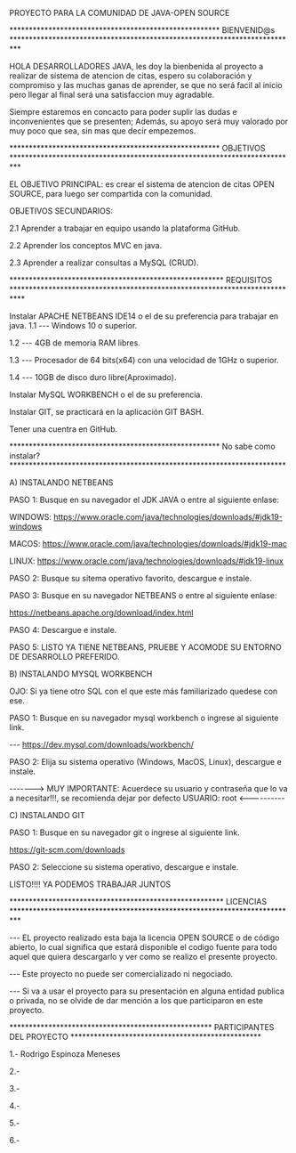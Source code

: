 PROYECTO PARA LA COMUNIDAD DE JAVA-OPEN SOURCE

****************************************************** BIENVENID@s **************************************************************************

HOLA DESARROLLADORES JAVA, les doy la bienbenida al proyecto a realizar de sistema de atencion de citas, espero su colaboración y compromiso y las muchas ganas de aprender, se que no será facil al inicio pero llegar al final será una satisfaccion muy agradable.

Siempre estaremos en concacto para poder suplir las dudas e inconvenientes que se presenten; Además, su apoyo será muy valorado por muy poco que sea, sin mas que decir empezemos.

****************************************************** OBJETIVOS **************************************************************************

EL OBJETIVO PRINCIPAL: es crear el sistema de atencion de citas OPEN SOURCE, para luego ser compartida con la comunidad.

OBJETIVOS SECUNDARIOS:

2.1 Aprender a trabajar en equipo usando la plataforma GitHub.

2.2 Aprender los conceptos MVC en java.

2.3 Aprender a realizar consultas a MySQL (CRUD).

******************************************************* REQUISITOS ***************************************************************************

Instalar APACHE NETBEANS IDE14 o el de su preferencia para trabajar en java.
1.1 --- Windows 10 o superior.

1.2 --- 4GB de memoria RAM libres.

1.3 --- Procesador de 64 bits(x64) con una velocidad de 1GHz o superior.

1.4 --- 10GB de disco duro libre(Aproximado).

Instalar MySQL WORKBENCH o el de su preferencia.

Instalar GIT, se practicará en la aplicación GIT BASH.

Tener una cuentra en GitHub.

****************************************************** No sabe como instalar? ***********************************************************************

A) INSTALANDO NETBEANS

PASO 1: Busque en su navegador el JDK JAVA o entre al siguiente enlase:

WINDOWS: https://www.oracle.com/java/technologies/downloads/#jdk19-windows

MACOS: https://www.oracle.com/java/technologies/downloads/#jdk19-mac

LINUX: https://www.oracle.com/java/technologies/downloads/#jdk19-linux

PASO 2: Busque su sitema operativo favorito, descargue e instale.

PASO 3: Busque en su navegador NETBEANS o entre al siguiente enlase:

https://netbeans.apache.org/download/index.html

PASO 4: Descargue e instale.

PASO 5: LISTO YA TIENE NETBEANS, PRUEBE Y ACOMODE SU ENTORNO DE DESARROLLO PREFERIDO.

B) INSTALANDO MYSQL WORKBENCH

OJO: Si ya tiene otro SQL con el que este más familiarizado quedese con ese.

PASO 1: Busque en su navegador mysql workbench o ingrese al siguiente link.

--- https://dev.mysql.com/downloads/workbench/

PASO 2: Elija su sistema operativo (Windows, MacOS, Linux), descargue e instale.

-------> MUY IMPORTANTE: Acuerdece su usuario y contraseña que lo va a necesitar!!!, se recomienda dejar por defecto USUARIO: root <----------

C) INSTALANDO GIT

PASO 1: Busque en su navegador git o ingrese al siguiente link.

https://git-scm.com/downloads

PASO 2: Seleccione su sistema operativo, descargue e instale.

LISTO!!!! YA PODEMOS TRABAJAR JUNTOS

******************************************************* LICENCIAS **************************************************************************

--- EL proyecto realizado esta baja la licencia OPEN SOURCE o de código abierto, lo cual significa que estará disponible el codigo fuente para todo aquel que quiera descargarlo y ver como se realizo el presente proyecto.

--- Este proyecto no puede ser comercializado ni negociado.

--- Si va a usar el proyecto para su presentación en alguna entidad publica o privada, no se olvide de dar mención a los que participaron en este proyecto.

**************************************************** PARTICIPANTES DEL PROYECTO *************************************************

1.- Rodrigo Espinoza Meneses

2.-

3.-

4.-

5.-

6.-
